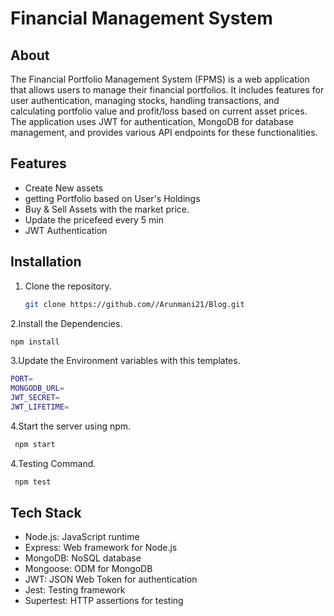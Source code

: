 # Financial Management System

## About

The Financial Portfolio Management System (FPMS) is a web application that allows users to manage their financial portfolios. It includes features for user authentication, managing stocks, handling transactions, and calculating portfolio value and profit/loss based on current asset prices. The application uses JWT for authentication, MongoDB for database management, and provides various API endpoints for these functionalities.

## Features

- Create New assets
- getting Portfolio based on User's Holdings
- Buy & Sell Assets with the market price.
- Update the pricefeed every 5 min
- JWT Authentication

## Installation

1. Clone the repository.
   ```bash
   git clone https://github.com//Arunmani21/Blog.git
   ```

2.Install the Dependencies.

```bash
npm install
```

3.Update the Environment variables with this templates.

```bash
PORT=
MONGODB_URL=
JWT_SECRET=
JWT_LIFETIME=
```

4.Start the server using npm.

```bash
 npm start
```

4.Testing Command.

```bash
 npm test
```

## Tech Stack

- Node.js: JavaScript runtime
- Express: Web framework for Node.js
- MongoDB: NoSQL database
- Mongoose: ODM for MongoDB
- JWT: JSON Web Token for authentication
- Jest: Testing framework
- Supertest: HTTP assertions for testing
